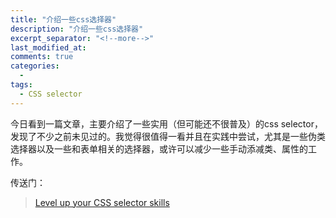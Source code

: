 ```yaml
---
title: "介绍一些css选择器"
description: "介绍一些css选择器"
excerpt_separator: "<!--more-->"
last_modified_at: 
comments: true
categories:
  -
tags:
  - CSS selector
---
```


今日看到一篇文章，主要介绍了一些实用（但可能还不很普及）的css selector，发现了不少之前未见过的。我觉得很值得一看并且在实践中尝试，尤其是一些伪类选择器以及一些和表单相关的选择器，或许可以减少一些手动添减类、属性的工作。

传送门：

> <site><a target="_blank" href="https://blog.logrocket.com/level-up-your-css-selector-skills-5d7bb45ddd37">Level up your CSS selector skills</a></site>

